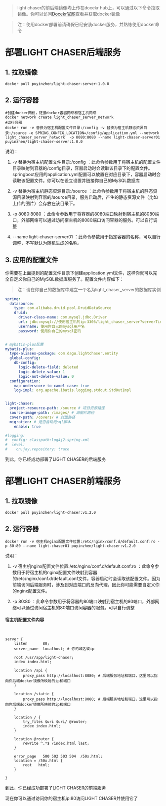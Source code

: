 > light chaser的前后端镜像均上传在docekr
> hub上，可以通过以下命令拉取镜像。你可以访问[Docekr官网](https://hub.docker.com/search?q=light-chaser)查看并获取docker镜像

> 注：使用docker部署前请确保已经安装docker服务，并熟练使用docker命令

# 部署LIGHT CHASER后端服务

## 1. 拉取镜像

```shell
docker pull puyinzhen/light-chaser-server:1.0.0
```

## 2. 运行容器

```shell
#创建docker网桥，链接docker容器网络和宿主机网络
docker network create light_chaser_server_network
#运行容器
docker run -v 替换为宿主机配置文件目录:/config -v 替换为宿主机静态资源目录:/source -e SPRING_CONFIG_LOCATION=/config/application.yml --network light_chaser_server_network  -p 8080:8080 --name light-chaser-server01  puyinzhen/light-chaser-server:1.0.0
```

说明：

1. -v 替换为宿主机配置文件目录:/config
   ：此命令参数用于将宿主机的配置文件目录映射到容器的/config目录，容器启动时会读取该目录下的配置文件。springboot应用的application.yml配置可以放置在对应目录下，容器启动时会读取该配置文件。你可以在设立设置并链接你自己的MySQL数据库

2. -v 替换为宿主机静态资源目录:/source ：此命令参数用于将宿主机的静态资源目录映射到容器的/source目录，服务启动后，产生的静态资源文件（比如上传的图片）会存放在该目录下。

3. -p 8080:8080 ：此命令参数用于将容器的8080端口映射到宿主机的8080端口，外部网络可以通过访问宿主机的8080端口访问容器的服务。可以自行调整

4. --name light-chaser-server01 ：此命令参数用于指定容器的名称，可以自行调整，不写默认为随机生成的名称。

## 3. 应用的配置文件

你需要在上面提到的配置文件目录下创建application.yml文件，这样你就可以完全自定义你自己的MySQL数据库服务了。配置文件内容如下：

> 注：请在你自己的数据库中建立一个名为light_chaser_server的数据库实例

```yml
spring:
  datasource:
    type: com.alibaba.druid.pool.DruidDataSource
    druid:
      driver-class-name: com.mysql.jdbc.Driver
      url: jdbc:mysql://使用宿主机的ip:3306/light_chaser_server?serverTimezone=GMT%2B8&useUnicode=true&characterEncoding=utf-8
      username: 使用你自己的mysql用户名
      password: 使用你自己的mysql密码


# mybatis-plus配置
mybatis-plus:
  type-aliases-package: com.dagu.lightchaser.entity
  global-config:
    db-config:
      logic-delete-field: deleted
      logic-delete-value: 1
      logic-not-delete-value: 0
  configuration:
    map-underscore-to-camel-case: true
    log-impl: org.apache.ibatis.logging.stdout.StdOutImpl


light-chaser:
  project-resource-path: /source # 项目资源路径
  source-image-path: /images/ # 源图片路径
  cover-path: /covers/ # 封面路径
  migration: # 是否自动跑sql脚本
    enable: true

#logging:
#  config: classpath:log4j2-spring.xml
#  level:
#    cn.jay.repository: trace

```

到此，你已经成功部署了LIGHT CHASER的后端服务

# 部署LIGHT CHASER前端服务

## 1. 拉取镜像

```shell
docker pull puyinzhen/light-chaser:v1.2.0
```

## 2. 运行容器

```shell
docker run -v 宿主机nginx配置文件位置:/etc/nginx/conf.d/default.conf:ro -p 80:80 --name light-chaser01 puyinzhen/light-chaser:v1.2.0
```

说明：

1. -v 宿主机nginx配置文件位置:/etc/nginx/conf.d/default.conf:ro
   ：此命令参数用于将宿主机的nginx配置文件映射到容器的/etc/nginx/conf.d/default.conf文件，容器启动时会读取该配置文件。因为前端访问后端服务时，涉及到对应端口的反向代理，因此你可能需要自定义你的nginx配置文件。

2. -p 80:80 ：此命令参数用于将容器的80端口映射到宿主机的80端口，外部网络可以通过访问宿主机的80端口访问容器的服务。可以自行调整

#### 宿主机配置文件内容

```nginx


server {
    listen       80;
    server_name  localhost; # 你的域名或ip

    root /usr/app/light-chaser;
    index index.html;

    location /api {
        proxy_pass http://localhost:8080; # 后端服务地址和端口，这里可以指向你后端docker镜像所映射的ip和端口
    }

    location /static {
        proxy_pass http://localhost:8080; # 后端服务地址和端口，这里可以指向你后端docker镜像所映射的ip和端口
    }

    location / {
        try_files $uri $uri/ @router;
        index index.html;
    }

    location @router {
        rewrite ^.*$ /index.html last;
    }

    error_page   500 502 503 504  /50x.html;
    location = /50x.html {
        root   html;
    }

}
```

到此，你已经成功部署了LIGHT CHASER的前端服务


现在你可以通过访问你的宿主机ip:80访问LIGHT CHASER并使用它了